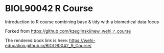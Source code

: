 # BIOL90042 R Course

Introduction to R course combining base & tidy with a biomedical data focus

Forked from https://github.com/kzeglinski/new_wehi_r_course

The rendered book link is here: https://wehi-education.github.io/BIOL90042_R_Course/

